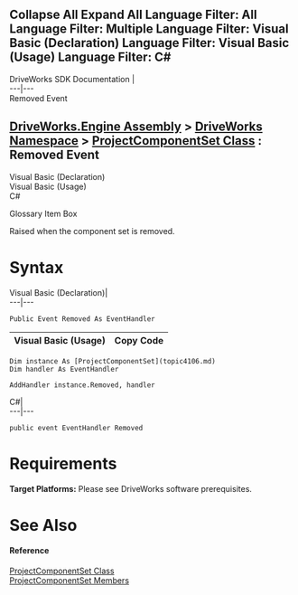        

 Collapse All Expand All  Language Filter: All  Language Filter: Multiple  Language Filter: Visual Basic (Declaration) Language Filter: Visual Basic (Usage) Language Filter: C#  
---  
DriveWorks SDK Documentation  |   
---|---  
Removed Event   
  
[DriveWorks.Engine Assembly](topic2156.md) > [DriveWorks Namespace](topic2159.md) > [ProjectComponentSet Class](topic4106.md) : Removed Event  
---  
  
Visual Basic (Declaration)    
Visual Basic (Usage)    
C# 

Glossary Item Box

Raised when the component set is removed. 

# Syntax

Visual Basic (Declaration)|   
---|---  
      
    
    Public Event Removed As EventHandler  
  
Visual Basic (Usage)| Copy Code  
---|---  
      
    
    Dim instance As [ProjectComponentSet](topic4106.md)
    Dim handler As EventHandler
     
    AddHandler instance.Removed, handler  
  
C#|   
---|---  
      
    
    public event EventHandler Removed  
  
# Requirements

**Target Platforms:** Please see DriveWorks software prerequisites.

# See Also

#### Reference

[ProjectComponentSet Class](topic4106.md)   
[ProjectComponentSet Members](topic4107.md)


